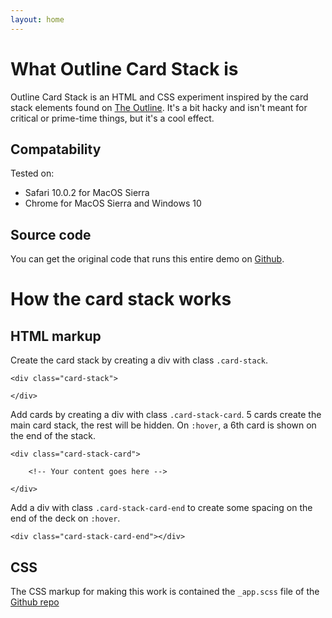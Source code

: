```yaml
---
layout: home
---
```


# What **Outline Card Stack** is

Outline Card Stack is an HTML and CSS experiment inspired by the card stack elements found on [The Outline](//theoutline.com).
It's a bit hacky and isn't meant for critical or prime-time things, but it's a cool effect.

## Compatability

Tested on:

- Safari 10.0.2 for MacOS Sierra
- Chrome for MacOS Sierra and Windows 10

## Source code

You can get the original code that runs this entire demo on [Github](//github.com/johnpeart/outline-card-stack).

# How the card stack works

## HTML markup

Create the card stack by creating a div with class `.card-stack`.

```
<div class="card-stack">

</div>
```

Add cards by creating a div with class `.card-stack-card`. 5 cards create the main card stack, the rest will be hidden. On `:hover`, a 6th card is shown on the end of the stack.

```
<div class="card-stack-card">
	
	<!-- Your content goes here -->
	
</div>

```
Add a div with class `.card-stack-card-end` to create some spacing on the end of the deck on `:hover`.

```
<div class="card-stack-card-end"></div>
```

## CSS

The CSS markup for making this work is contained the `_app.scss` file of the [Github repo](//github.com/johnpeart/outline-card-stack)
